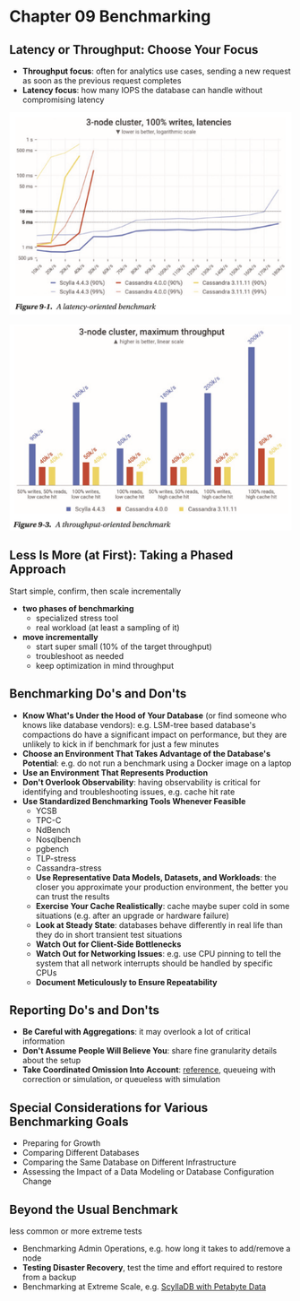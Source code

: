 # Chapter 09 Benchmarking

## Latency or Throughput: Choose Your Focus

- **Throughput focus**: often for analytics use cases, sending a new request as soon as the previous request completes
- **Latency focus**: how many IOPS the database can handle without compromising latency

![](images/09.01.png)

![](images/09.03.png)

## Less Is More (at First): Taking a Phased Approach

Start simple, confirm, then scale incrementally

- **two phases of benchmarking**
    - specialized stress tool
    - real workload (at least a sampling of it)
- **move incrementally**
    - start super small (10% of the target throughput)
    - troubleshoot as needed
    - keep optimization in mind throughput

## Benchmarking Do's and Don'ts

- **Know What's Under the Hood of Your Database** (or find someone who knows like database vendors): e.g. LSM-tree based database's compactions do have a significant impact on performance, but they are unlikely to kick in if benchmark for just a few minutes
- **Choose an Environment That Takes Advantage of the Database's Potential**: e.g. do not run a benchmark using a Docker image on a laptop
- **Use an Environment That Represents Production**
- **Don't Overlook Observability**: having observability is critical for identifying and troubleshooting issues, e.g. cache hit rate
- **Use Standardized Benchmarking Tools Whenever Feasible**
    - YCSB
    - TPC-C
    - NdBench
    - Nosqlbench
    - pgbench
    - TLP-stress
    - Cassandra-stress
  - **Use Representative Data Models, Datasets, and Workloads**: the closer you approximate your production environment, the better you can trust the results
  - **Exercise Your Cache Realistically**: cache maybe super cold in some situations (e.g. after an upgrade or hardware failure)
  - **Look at Steady State**: databases behave differently in real life than they do in short transient test situations
  - **Watch Out for Client-Side Bottlenecks**
  - **Watch Out for Networking Issues**: e.g. use CPU pinning to tell the system that all network interrupts should be handled by specific CPUs
  - **Document Meticulously to Ensure Repeatability**

## Reporting Do's and Don'ts

- **Be Careful with Aggregations**: it may overlook a lot of critical information
- **Don't Assume People Will Believe You**: share fine granularity details about the setup
- **Take Coordinated Omission Into Account**: [reference](../seastar/Coordinated_Omission.md), queueing with correction or simulation, or queueless with simulation

## Special Considerations for Various Benchmarking Goals

- Preparing for Growth
- Comparing Different Databases
- Comparing the Same Database on Different Infrastructure
- Assessing the Impact of a Data Modeling or Database Configuration Change

## Beyond the Usual Benchmark

less common or more extreme tests

- Benchmarking Admin Operations, e.g. how long it takes to add/remove a node
- **Testing Disaster Recovery**, test the time and effort required to restore from a backup
- Benchmarking at Extreme Scale, e.g. [ScyllaDB with Petabyte Data](https://www.scylladb.com/2022/07/14/benchmarking-petabyte-scale-nosql-workloads-with-scylladb/)
